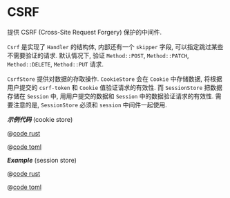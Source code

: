 # CSRF

提供 CSRF (Cross-Site Request Forgery) 保护的中间件. 

`Csrf` 是实现了 `Handler` 的结构体, 内部还有一个 `skipper` 字段, 可以指定跳过某些不需要验证的请求. 默认情况下, 验证 `Method::POST`, `Method::PATCH`, `Method::DELETE`, `Method::PUT` 请求.

 `CsrfStore` 提供对数据的存取操作. `CookieStore` 会在 `Cookie` 中存储数据, 将根据用户提交的 `csrf-token` 和 `Cookie` 值验证请求的有效性. 而 `SessionStore` 把数据存储在 `Session` 中, 用用户提交的数据和 `Session` 中的数据验证请求的有效性. 需要注意的是, `SessionStore` 必须和 `session` 中间件一起使用.

_**示例代码**_ (cookie store)

<CodeGroup>
  <CodeGroupItem title="main.rs" active>

@[code rust](../../../../codes/csrf-cookie-store/src/main.rs)

  </CodeGroupItem>
  <CodeGroupItem title="Cargo.toml">

@[code toml](../../../../codes/csrf-cookie-store/Cargo.toml)

  </CodeGroupItem>
</CodeGroup>


_**Example**_ (session store)

<CodeGroup>
  <CodeGroupItem title="main.rs" active>

@[code rust](../../../../codes/csrf-session-store/src/main.rs)

  </CodeGroupItem>
  <CodeGroupItem title="Cargo.toml">

@[code toml](../../../../codes/csrf-session-store/Cargo.toml)

  </CodeGroupItem>
</CodeGroup>
